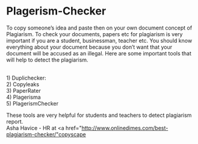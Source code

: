 Plagerism-Checker
=================

To copy someone’s idea and paste then on your own document concept of Plagiarism. To check your documents, papers etc for plagiarism is very important if you are a student, businessman, teacher etc. You should know everything about your document because you don’t want that your document will be accused as an illegal. Here are some important tools that will help to detect the plagiarism.

<br>1)	Duplichecker:
<br>2)	Copyleaks
<br>3)	PaperRater
<br>4)	Plagerisma
<br>5)	PlagerismChecker

These tools are very helpful for students and teachers to detect plagiarism report. 
<br>Asha Havice - HR at <a href="http://www.onlinedimes.com/best-plagiarism-checker/"copyscape</a>

